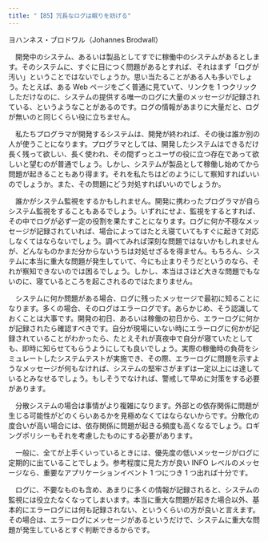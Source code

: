 ```yaml
---
title: "【85】冗長なログは眠りを妨げる"
---
```



ヨハンネス・ブロドワル（Johannes Brodwall）


　開発中のシステム、あるいは製品としてすでに稼働中のシステムがあるとします。そのシステムに、すぐに目につく問題があるとすれば、それはまず「ログが汚い」ということではないでしょうか。思い当たることがある人も多いでしょう。たとえば、ある Web ページをごく普通に見ていて、リンクを 1 つクリックしただけなのに、システムの提供する唯一のログに大量のメッセージが記録されている、というようなことがあるのです。ログの情報があまりに大量だと、ログが無いのと同じくらい役に立ちません。

　私たちプログラマが開発するシステムは、開発が終われば、その後は誰か別の人が使うことになります。プログラマとしては、開発したシステムはできるだけ長く残って欲しい、長く使われ、その間ずっとユーザの役に立つ存在であって欲しいと望むのが普通でしょう。しかし、システムが製品として稼働し始めてから問題が起きることもあり得ます。それを私たちはどのようにして察知すればいいのでしょうか。また、その問題にどう対処すればいいのでしょうか。

　誰かがシステム監視をするかもしれません。開発に携わったプログラマが自らシステム監視をすることもあるでしょう。いずれにせよ、監視をするとすれば、その中でログが必ず一定の役割を果たすことになります。ログに何か不穏なメッセージが記録されていれば、場合によってはたとえ寝ていてもすぐに起きて対応しなくてはならないでしょう。調べてみれば深刻な問題ではないかもしれませんが、どんなものかまだ分からないうちは対処せざるを得ません。もちろん、システムに本当に重大な問題が発生していて、今にも止まりそうだというのなら、それが察知できないのでは困るでしょう。しかし、本当はさほど大きな問題でもないのに、寝ているところを起こされるのではたまりません。

　システムに何か問題がある場合、ログに残ったメッセージで最初に知ることになります。多くの場合、そのログはエラーログです。あらかじめ、そう認識しておくことは大事です。開発の初日、あるいは稼働の初日から、エラーログに何かが記録されたら確認すべきです。自分が現場にいない時にエラーログに何かが記録されていることがわかったら、たとえそれが真夜中で自分が寝ていたとしても、即時に知らせてもらうようにしても良いでしょう。実際の稼働時の負荷をシミュレートしたシステムテストが実施でき、その際、エラーログに問題を示すようなメッセージが何もなければ、システムの堅牢さがまずは一定以上には達しているとみなせるでしょう。もしそうでなければ、警戒して早めに対策をする必要があります。

　分散システムの場合は事情がより複雑になります。外部との依存関係に問題が生じる可能性がどのくらいあるかを見極めなくてはならないからです。分散化の度合いが高い場合には、依存関係に問題が起きる頻度も高くなるでしょう。ロギングポリシーもそれを考慮したものにする必要があります。

　一般に、全てが上手くいっているときには、優先度の低いメッセージがログに定期的に出ていることでしょう。参考程度に見た方が良い INFO レベルのメッセージなら、重要なアプリケーションイベント 1 つにつき 1 つ出れば十分です。

　ログに、不要なものも含め、あまりに多くの情報が記録されると、システムの監視には役立たなくなってしまいます。本当に重大な問題が起きた場合以外、基本的にエラーログには何も記録されない、というくらいの方が良いと言えます。その場合は、エラーログにメッセージがあるというだけで、システムに重大な問題が発生しているとすぐ判断できるからです。
